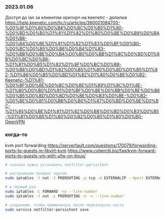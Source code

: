
### 2023.01.06

Доступ до lan за клиентом openvpn на keenetic - допилка
https://help.keenetic.com/hc/ru/articles/360001084700-%D0%9F%D1%80%D0%B8%D0%BC%D0%B5%D1%80-%D0%BD%D0%B0%D1%81%D1%82%D1%80%D0%BE%D0%B9%D0%BA%D0%B8-%D0%B4%D0%BE%D1%81%D1%82%D1%83%D0%BF%D0%B0-%D0%BC%D0%B5%D0%B6%D0%B4%D1%83-%D0%BB%D0%BE%D0%BA%D0%B0%D0%BB%D1%8C%D0%BD%D1%8B%D0%BC%D0%B8-%D1%81%D0%B5%D1%82%D1%8F%D0%BC%D0%B8-%D0%B8%D0%BD%D1%82%D0%B5%D1%80%D0%BD%D0%B5%D1%82-%D1%86%D0%B5%D0%BD%D1%82%D1%80%D0%BE%D0%B2-Keenetic-%D1%81-%D0%BF%D0%BE%D0%BC%D0%BE%D1%89%D1%8C%D1%8E-%D1%80%D0%B0%D1%81%D0%BF%D0%BE%D0%BB%D0%BE%D0%B6%D0%B5%D0%BD%D0%BD%D0%BE%D0%B3%D0%BE-%D0%B2-%D0%BE%D0%B1%D0%BB%D0%B0%D1%87%D0%BD%D0%BE%D0%BC-%D1%85%D0%BE%D1%81%D1%82%D0%B8%D0%BD%D0%B3%D0%B5-%D1%81%D0%B5%D1%80%D0%B2%D0%B5%D1%80%D0%B0-OpenVPN

### когда-то

kvm port forwarding
https://serverfault.com/questions/170079/forwarding-ports-to-guests-in-libvirt-kvm
https://www.cyberciti.biz/faq/kvm-forward-ports-to-guests-vm-with-ufw-on-linux/

```bash
# сначала нужно установить netfilter-persistent

# настраиваем проброс портов
sudo iptables -t nat -I PREROUTING -p tcp -d EXTERNALIP --dport EXTERNALPORT -j DNAT --to-destination INTERNALIP:INTERNALPORT

# в первый раз
sudo iptables -L FORWARD -nv --line-number
sudo iptables -t nat -L PREROUTING -n -v --line-number

# сохраняем, чтобы применилось после перезапуска хоста
sudo service netfilter-persistent save
```

